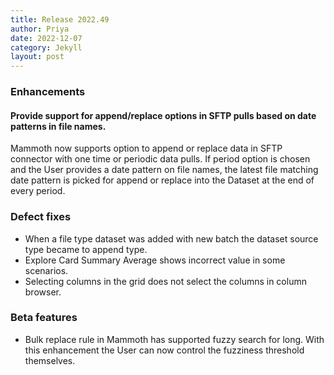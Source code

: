 ```yaml
---
title: Release 2022.49
author: Priya
date: 2022-12-07
category: Jekyll
layout: post
---
```


### Enhancements

#### Provide support for append/replace options in SFTP pulls based on date patterns in file names.
Mammoth now supports option to append or replace data in SFTP connector with one
time or periodic data pulls. If period option is chosen and the User provides a
date pattern on file names, the latest file matching date pattern is picked for
append or replace into the Dataset at the end of every period.

### Defect fixes

* When a file type dataset was added with new batch the dataset source type
  became to append type.
* Explore Card Summary Average shows incorrect value in some scenarios. 
* Selecting columns in the grid does not select the columns in column browser.

### Beta features
* Bulk replace rule in Mammoth has supported fuzzy search for long. With this
  enhancement the User can now control the fuzziness threshold themselves. 
